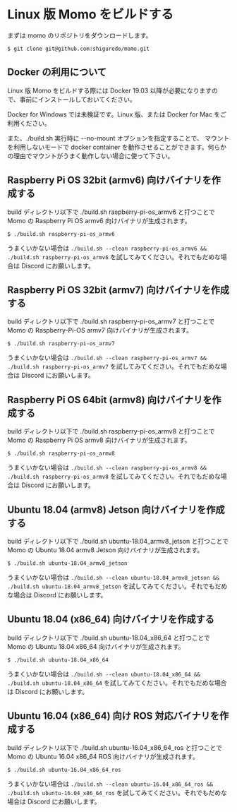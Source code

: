 # Linux 版 Momo をビルドする

まずは momo のリポジトリをダウンロードします。

```shell
$ git clone git@github.com:shiguredo/momo.git
```

## Docker の利用について

Linux 版 Momo をビルドする際には Docker 19.03 以降が必要になりますので、事前にインストールしておいてください。

Docker for Windows では未検証です。Linux 版、または Docker for Mac をご利用ください。

また、./build.sh 実行時に --no-mount オプションを指定することで、
マウントを利用しないモードで docker container を動作させることができます。何らかの理由でマウントがうまく動作しない場合に使って下さい。

## Raspberry Pi OS 32bit (armv6) 向けバイナリを作成する

build ディレクトリ以下で ./build.sh raspberry-pi-os_armv6 と打つことで Momo の Raspberry Pi OS armv6 向けバイナリが生成されます。

```shell
$ ./build.sh raspberry-pi-os_armv6
```

うまくいかない場合は `./build.sh --clean raspberry-pi-os_armv6 && ./build.sh raspberry-pi-os_armv6` を試してみてください。それでもだめな場合は Discord にお願いします。

## Raspberry Pi OS 32bit (armv7) 向けバイナリを作成する

build ディレクトリ以下で ./build.sh raspberry-pi-os_armv7 と打つことで Momo の Raspberry-Pi-OS armv7 向けバイナリが生成されます。

```shell
$ ./build.sh raspberry-pi-os_armv7
```

うまくいかない場合は `./build.sh --clean raspberry-pi-os_armv7 && ./build.sh raspberry-pi-os_armv7` を試してみてください。それでもだめな場合は Discord にお願いします。

## Raspberry Pi OS 64bit (armv8) 向けバイナリを作成する

build ディレクトリ以下で ./build.sh raspberry-pi-os_armv8 と打つことで Momo の Raspberry Pi OS armv8 向けバイナリが生成されます。

```shell
$ ./build.sh raspberry-pi-os_armv8
```

うまくいかない場合は `./build.sh --clean raspberry-pi-os_armv8 && ./build.sh raspberry-pi-os_armv8` を試してみてください。それでもだめな場合は Discord にお願いします。


## Ubuntu 18.04 (armv8) Jetson 向けバイナリを作成する

build ディレクトリ以下で ./build.sh ubuntu-18.04_armv8_jetson と打つことで Momo の Ubuntu 18.04 armv8 Jetson 向けバイナリが生成されます。

```shell
$ ./build.sh ubuntu-18.04_armv8_jetson
```

うまくいかない場合は `./build.sh --clean ubuntu-18.04_armv8_jetson && ./build.sh ubuntu-18.04_armv8_jetson` を試してみてください。それでもだめな場合は Discord にお願いします。

## Ubuntu 18.04 (x86_64) 向けバイナリを作成する

build ディレクトリ以下で ./build.sh ubuntu-18.04_x86_64 と打つことで Momo の Ubuntu 18.04 x86_64 向けバイナリが生成されます。

```shell
$ ./build.sh ubuntu-18.04_x86_64
```

うまくいかない場合は `./build.sh --clean ubuntu-18.04_x86_64 && ./build.sh ubuntu-18.04_x86_64` を試してみてください。それでもだめな場合は Discord にお願いします。


## Ubuntu 16.04 (x86_64) 向け ROS 対応バイナリを作成する

build ディレクトリ以下で ./build.sh ubuntu-16.04_x86_64_ros と打つことで Momo の Ubuntu 16.04 x86_64 ROS 向けバイナリが生成されます。

```shell
$ ./build.sh ubuntu-16.04_x86_64_ros
```

うまくいかない場合は `./build.sh --clean ubuntu-16.04_x86_64_ros && ./build.sh ubuntu-16.04_x86_64_ros` を試してみてください。それでもだめな場合は Discord にお願いします。
